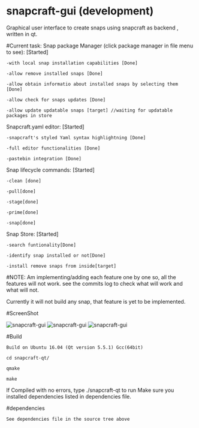 # snapcraft-gui (development)
Graphical user interface to create snaps using snapcraft as backend , written in qt.

#Current task:
Snap package Manager (click package manager in file menu to see): [Started]

	-with local snap installation capabilities [Done]

	-allow remove installed snaps [Done]

	-allow obtain informatio about installed snaps by selecting them [Done]

	-allow check for snaps updates [Done]

	-allow update updatable snaps [target] //waiting for updatable packages in store

Snapcraft.yaml editor: [Started]
	
	-snapcraft's styled Yaml syntax highlightning [Done]
	
	-full editor functionalities [Done]
	
	-pastebin integration [Done]
	
Snap lifecycle commands: [Started]
	
	-clean [done]
	
	-pull[done]
	
	-stage[done]
	
	-prime[done]
	
	-snap[done]

Snap Store: [Started]
	
	-search funtionality[Done]
	
	-identify snap installed or not[Done]
	
	-install remove snaps from inside[target]
	

#NOTE:
Am implementing/adding each feature one by one so, all the features will not work. see the commits log to check what will work and what will not.

Currently it will not build any snap, that feature is yet to be implemented.


#ScreenShot

![snapcraft-gui](https://github.com/keshavbhatt/snapcraft-gui/blob/master/screenshots/sc1.png?raw=true)
![snapcraft-gui](https://github.com/keshavbhatt/snapcraft-gui/blob/master/screenshots/sc2.png?raw=true)
![snapcraft-gui](https://github.com/keshavbhatt/snapcraft-gui/blob/master/screenshots/sc3.png?raw=true)

#Build

	Build on Ubuntu 16.04 (Qt version 5.5.1) Gcc(64bit)
	
	cd snapcraft-qt/
	 
	qmake
	
	make
	
If Compiled with no errors, type ./snapcraft-qt to run
Make sure you installed dependencies listed in dependencies file. 

#dependencies

	See dependencies file in the source tree above

